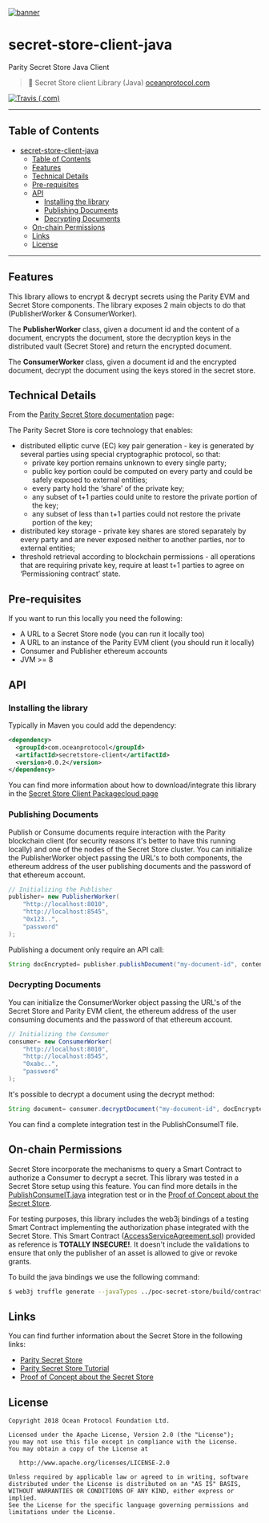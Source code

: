 [![banner](https://raw.githubusercontent.com/oceanprotocol/art/master/github/repo-banner%402x.png)](https://oceanprotocol.com)

# secret-store-client-java
Parity Secret Store Java Client

> 🐳 Secret Store client Library (Java)
> [oceanprotocol.com](https://oceanprotocol.com)

[![Travis (.com)](https://img.shields.io/travis/com/oceanprotocol/secret-store-client-java.svg)](https://travis-ci.com/oceanprotocol/secret-store-client-java)


---

## Table of Contents


   * [secret-store-client-java](#secret-store-client-java)
      * [Table of Contents](#table-of-contents)
      * [Features](#features)
      * [Technical Details](#technical-details)
      * [Pre-requisites](#pre-requisites)
      * [API](#api)
         * [Installing the library](#installing-the-library)
         * [Publishing Documents](#publishing-documents)
         * [Decrypting Documents](#decrypting-documents)
      * [On-chain Permissions](#on-chain-permissions)
      * [Links](#links)
      * [License](#license)



---

## Features

This library allows to encrypt & decrypt secrets using the Parity EVM and Secret Store components.
The library exposes 2 main objects to do that (PublisherWorker & ConsumerWorker).

The **PublisherWorker** class, given a document id and the content of a document, encrypts the document,
store the decryption keys in the distributed vault (Secret Store) and return the encrypted document.

The **ConsumerWorker** class, given a document id and the encrypted document, decrypt the document using
the keys stored in the secret store.


## Technical Details

From the [Parity Secret Store documentation](https://wiki.parity.io/Secret-Store) page:

The Parity Secret Store is core technology that enables:

* distributed elliptic curve (EC) key pair generation - key is generated by several parties using special cryptographic protocol, so that:
  - private key portion remains unknown to every single party;
  - public key portion could be computed on every party and could be safely exposed to external entities;
  - every party hold the ‘share’ of the private key;
  - any subset of t+1 parties could unite to restore the private portion of the key;
  - any subset of less than t+1 parties could not restore the private portion of the key;
* distributed key storage - private key shares are stored separately by every party and are never exposed neither to another parties, nor to external entities;
* threshold retrieval according to blockchain permissions - all operations that are requiring private key, require at least t+1 parties to agree on ‘Permissioning contract’ state.

## Pre-requisites

If you want to run this locally you need the following:

* A URL to a Secret Store node (you can run it locally too)
* A URL to an instance of the Parity EVM client (you should run it locally)
* Consumer and Publisher ethereum accounts
* JVM >= 8

## API

### Installing the library

Typically in Maven you could add the dependency:

```xml
<dependency>
  <groupId>com.oceanprotocol</groupId>
  <artifactId>secretstore-client</artifactId>
  <version>0.0.2</version>
</dependency>
```

You can find more information about how to download/integrate this library in the [Secret Store Client Packagecloud page](https://packagecloud.io/oceanprotocol/secret-store-client)


### Publishing Documents

Publish or Consume documents require interaction with the Parity blockchain client (for security reasons it's better to have this running locally) and one of the nodes of the Secret Store cluster.
You can initialize the PublisherWorker object passing the URL's to both components, the ethereum address of the user publishing documents and the password of that ethereum account.

```java
// Initializing the Publisher
publisher= new PublisherWorker(
    "http://localhost:8010",
    "http://localhost:8545",
    "0x123..",
    "password"
);
```

Publishing a document only require an API call:

```java
String docEncrypted= publisher.publishDocument("my-document-id", contentOfTheDocument);
```


### Decrypting Documents

You can initialize the ConsumerWorker object passing the URL's of the Secret Store and Parity EVM client,
the ethereum address of the user consuming documents and the password of that ethereum account.


```java
// Initializing the Consumer
consumer= new ConsumerWorker(
    "http://localhost:8010",
    "http://localhost:8545",
    "0xabc..",
    "password"
);
```

It's possible to decrypt a document using the decrypt method:

```java
String document= consumer.decryptDocument("my-document-id", docEncrypted);
```


You can find a complete integration test in the PublishConsumeIT file.


## On-chain Permissions

Secret Store incorporate the mechanisms to query a Smart Contract to authorize a Consumer to decrypt a secret.
This library was tested in a Secret Store setup using this feature.
You can find more details in the [PublishConsumeIT.java](https://github.com/oceanprotocol/secret-store-client-java/blob/develop/src/test/java/com/oceanprotocol/secretstore/auth/PublishConsumeIT.java) integration test or in the [Proof of Concept about the Secret Store](https://github.com/oceanprotocol/poc-secret-store).

For testing purposes, this library includes the web3j bindings of a testing Smart Contract implementing the authorization phase integrated with the Secret Store.
This Smart Contract ([AccessServiceAgreement.sol](https://github.com/oceanprotocol/poc-secret-store/blob/master/contracts/AccessServiceAgreement.sol)) provided as reference is **TOTALLY INSECURE!**.
It doesn't include the validations to ensure that only the publisher of an asset is allowed to give or revoke grants.

To build the java bindings we use the following command:

```bash
$ web3j truffle generate --javaTypes ../poc-secret-store/build/contracts/AccessServiceAgreement.json -o src/main/java -p com.oceanprotocol.secretstore.contracts
```


## Links

You can find further information about the Secret Store in the following links:

* [Parity Secret Store](https://wiki.parity.io/Secret-Store)
* [Parity Secret Store Tutorial](https://wiki.parity.io/Secret-Store-Tutorial-overview.html)
* [Proof of Concept about the Secret Store](https://github.com/oceanprotocol/poc-secret-store)



## License

```
Copyright 2018 Ocean Protocol Foundation Ltd.

Licensed under the Apache License, Version 2.0 (the "License");
you may not use this file except in compliance with the License.
You may obtain a copy of the License at

   http://www.apache.org/licenses/LICENSE-2.0

Unless required by applicable law or agreed to in writing, software
distributed under the License is distributed on an "AS IS" BASIS,
WITHOUT WARRANTIES OR CONDITIONS OF ANY KIND, either express or implied.
See the License for the specific language governing permissions and
limitations under the License.


